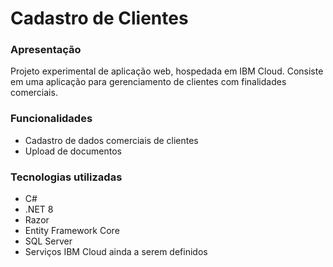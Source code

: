 # Cadastro de Clientes

### Apresentação
Projeto experimental de aplicação web, hospedada em IBM Cloud.
Consiste em uma aplicação para gerenciamento de clientes com finalidades comerciais.

### Funcionalidades
* Cadastro de dados comerciais de clientes
* Upload de documentos

### Tecnologias utilizadas
* C#
* .NET 8
* Razor
* Entity Framework Core
* SQL Server
* Serviços IBM Cloud ainda a serem definidos